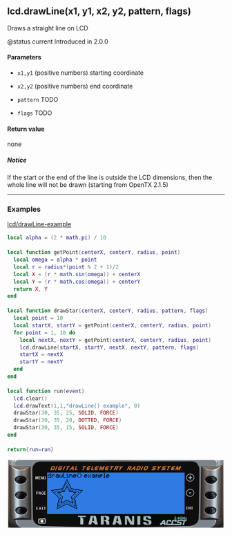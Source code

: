 <!-- This file was generated by the script. Do not edit it, any changes will be lost! -->

## lcd.drawLine(x1, y1, x2, y2, pattern, flags)



Draws a straight line on LCD

@status current Introduced in 2.0.0


#### Parameters

* `x1,y1` (positive numbers) starting coordinate

* `x2,y2` (positive numbers) end coordinate

* `pattern` TODO

* `flags` TODO



#### Return value

none

##### Notice
If the start or the end of the line is outside the LCD dimensions, then the
whole line will not be drawn (starting from OpenTX 2.1.5)




---

### Examples

<a class="dlbtn" href="https://raw.githubusercontent.com/opentx/lua-reference-guide/master/lcd/drawLine-example.lua">lcd/drawLine-example</a>

```lua
local alpha = (2 * math.pi) / 10

local function getPoint(centerX, centerY, radius, point)
  local omega = alpha * point
  local r = radius*(point % 2 + 1)/2
  local X = (r * math.sin(omega)) + centerX
  local Y = (r * math.cos(omega)) + centerY
  return X, Y
end

local function drawStar(centerX, centerY, radius, pattern, flags)
  local point = 10
  local startX, startY = getPoint(centerX, centerY, radius, point)
  for point = 1, 10 do
    local nextX, nextY = getPoint(centerX, centerY, radius, point)
    lcd.drawLine(startX, startY, nextX, nextY, pattern, flags)
    startX = nextX
    startY = nextY
  end
end

local function run(event)
  lcd.clear()
  lcd.drawText(1,1,"drawLine() example", 0)
  drawStar(30, 35, 25, SOLID, FORCE)
  drawStar(30, 35, 20, DOTTED, FORCE)
  drawStar(30, 35, 15, SOLID, FORCE)
end

return{run=run}
```

![](drawLine-example.png)

